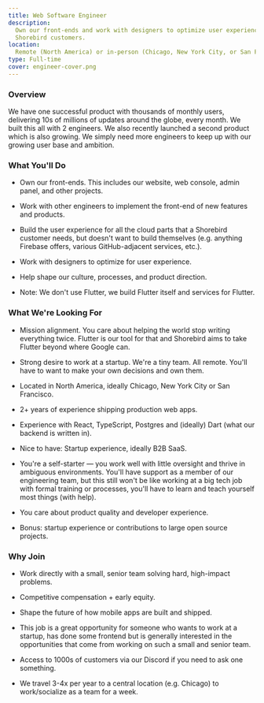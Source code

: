 ```yaml
---
title: Web Software Engineer
description:
  Own our front-ends and work with designers to optimize user experience for
  Shorebird customers.
location:
  Remote (North America) or in-person (Chicago, New York City, or San Francisco)
type: Full-time
cover: engineer-cover.png
---
```


### Overview

We have one successful product with thousands of monthly users, delivering 10s
of millions of updates around the globe, every month. We built this all with 2
engineers. We also recently launched a second product which is also growing. We
simply need more engineers to keep up with our growing user base and ambition.

### What You'll Do

- Own our front-ends. This includes our website, web console, admin panel, and other projects.

- Work with other engineers to implement the front-end of new features and
  products.

- Build the user experience for all the cloud parts that a Shorebird customer
  needs, but doesn't want to build themselves (e.g. anything Firebase offers,
  various GitHub-adjacent services, etc.).

- Work with designers to optimize for user experience.

- Help shape our culture, processes, and product direction.

- Note: We don't use Flutter, we build Flutter itself and services for Flutter.

### What We're Looking For

- Mission alignment. You care about helping the world stop writing everything
  twice. Flutter is our tool for that and Shorebird aims to take Flutter beyond
  where Google can.

- Strong desire to work at a startup. We're a tiny team. All remote. You'll have
  to want to make your own decisions and own them.

- Located in North America, ideally Chicago, New York City or San Francisco.

- 2+ years of experience shipping production web apps.

- Experience with React, TypeScript, Postgres and (ideally) Dart (what our
  backend is written in).

- Nice to have: Startup experience, ideally B2B SaaS.

- You're a self-starter — you work well with little oversight and thrive in
  ambiguous environments. You'll have support as a member of our engineering
  team, but this still won't be like working at a big tech job with formal
  training or processes, you'll have to learn and teach yourself most things
  (with help).

- You care about product quality and developer experience.

- Bonus: startup experience or contributions to large open source projects.

### Why Join

- Work directly with a small, senior team solving hard, high-impact problems.

- Competitive compensation + early equity.

- Shape the future of how mobile apps are built and shipped.

- This job is a great opportunity for someone who wants to work at a startup,
  has done some frontend but is generally interested in the opportunities that
  come from working on such a small and senior team.

- Access to 1000s of customers via our Discord if you need to ask one something.

- We travel 3-4x per year to a central location (e.g. Chicago) to work/socialize
  as a team for a week.
